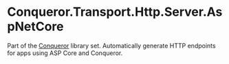 # Conqueror.Transport.Http.Server.AspNetCore

Part of the [Conqueror](https://github.com/MrWolfZ/Conqueror) library set. Automatically generate HTTP endpoints for apps using ASP Core and Conqueror.
